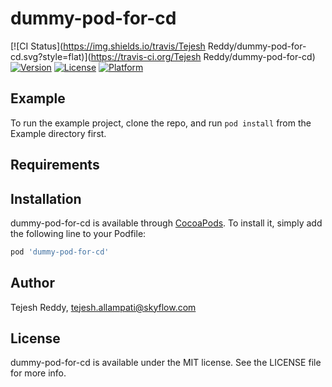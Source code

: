 # dummy-pod-for-cd

[![CI Status](https://img.shields.io/travis/Tejesh Reddy/dummy-pod-for-cd.svg?style=flat)](https://travis-ci.org/Tejesh Reddy/dummy-pod-for-cd)
[![Version](https://img.shields.io/cocoapods/v/dummy-pod-for-cd.svg?style=flat)](https://cocoapods.org/pods/dummy-pod-for-cd)
[![License](https://img.shields.io/cocoapods/l/dummy-pod-for-cd.svg?style=flat)](https://cocoapods.org/pods/dummy-pod-for-cd)
[![Platform](https://img.shields.io/cocoapods/p/dummy-pod-for-cd.svg?style=flat)](https://cocoapods.org/pods/dummy-pod-for-cd)

## Example

To run the example project, clone the repo, and run `pod install` from the Example directory first.

## Requirements

## Installation

dummy-pod-for-cd is available through [CocoaPods](https://cocoapods.org). To install
it, simply add the following line to your Podfile:

```ruby
pod 'dummy-pod-for-cd'
```

## Author

Tejesh Reddy, tejesh.allampati@skyflow.com

## License

dummy-pod-for-cd is available under the MIT license. See the LICENSE file for more info.
